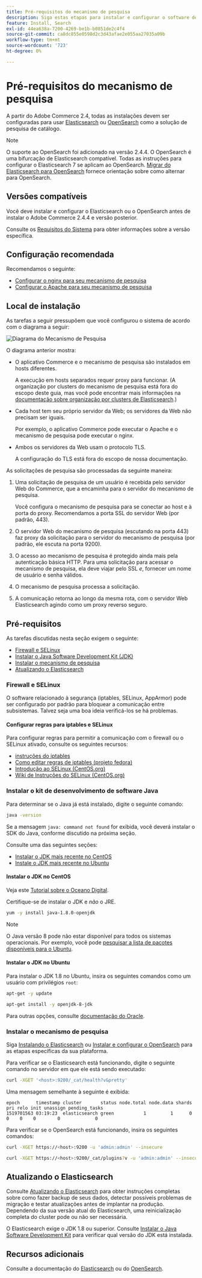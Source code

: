```yaml
---
title: Pré-requisitos do mecanismo de pesquisa
description: Siga estas etapas para instalar e configurar o software de mecanismo de pesquisa compatível para instalações locais do Adobe Commerce.
feature: Install, Search
exl-id: 44ea638a-7200-4269-be1b-b0851de2c4f4
source-git-commit: ca8dc855e0598d2c3d43afae2e055aa27035a09b
workflow-type: tm+mt
source-wordcount: '723'
ht-degree: 0%

---
```


# Pré-requisitos do mecanismo de pesquisa

A partir do Adobe Commerce 2.4, todas as instalações devem ser configuradas para usar [Elasticsearch](https://www.elastic.co) ou [OpenSearch](https://opensearch.org/) como a solução de pesquisa de catálogo.

>[!NOTE]
>
>O suporte ao OpenSearch foi adicionado na versão 2.4.4. O OpenSearch é uma bifurcação de Elasticsearch compatível. Todas as instruções para configurar o Elasticsearch 7 se aplicam ao OpenSearch. [Migrar do Elasticsearch para OpenSearch](../../../upgrade/prepare/opensearch-migration.md) fornece orientação sobre como alternar para OpenSearch.

## Versões compatíveis

Você deve instalar e configurar o Elasticsearch ou o OpenSearch antes de instalar o Adobe Commerce 2.4.4 e versão posterior.

Consulte os [Requisitos do Sistema](../../system-requirements.md) para obter informações sobre a versão específica.

## Configuração recomendada

Recomendamos o seguinte:

* [Configurar o nginx para seu mecanismo de pesquisa](configure-nginx.md)
* [Configurar o Apache para seu mecanismo de pesquisa](configure-apache.md)

## Local de instalação

As tarefas a seguir pressupõem que você configurou o sistema de acordo com o diagrama a seguir:

![Diagrama do Mecanismo de Pesquisa](../../../assets/installation/search-engine-config.svg)

O diagrama anterior mostra:

* O aplicativo Commerce e o mecanismo de pesquisa são instalados em hosts diferentes.

  A execução em hosts separados requer proxy para funcionar. (A organização por clusters do mecanismo de pesquisa está fora do escopo deste guia, mas você pode encontrar mais informações na [documentação sobre organização por clusters de Elasticsearch](https://www.elastic.co/guide/en/elasticsearch/guide/current/distributed-cluster.html).)

* Cada host tem seu próprio servidor da Web; os servidores da Web não precisam ser iguais.

  Por exemplo, o aplicativo Commerce pode executar o Apache e o mecanismo de pesquisa pode executar o nginx.

* Ambos os servidores da Web usam o protocolo TLS.

  A configuração do TLS está fora do escopo de nossa documentação.

As solicitações de pesquisa são processadas da seguinte maneira:

1. Uma solicitação de pesquisa de um usuário é recebida pelo servidor Web do Commerce, que a encaminha para o servidor do mecanismo de pesquisa.

   Você configura o mecanismo de pesquisa para se conectar ao host e à porta do proxy. Recomendamos a porta SSL do servidor Web (por padrão, 443).

1. O servidor Web do mecanismo de pesquisa (escutando na porta 443) faz proxy da solicitação para o servidor do mecanismo de pesquisa (por padrão, ele escuta na porta 9200).

1. O acesso ao mecanismo de pesquisa é protegido ainda mais pela autenticação básica HTTP. Para uma solicitação para acessar o mecanismo de pesquisa, ela deve viajar pelo SSL *e*, fornecer um nome de usuário e senha válidos.

1. O mecanismo de pesquisa processa a solicitação.

1. A comunicação retorna ao longo da mesma rota, com o servidor Web Elasticsearch agindo como um proxy reverso seguro.

## Pré-requisitos

As tarefas discutidas nesta seção exigem o seguinte:

* [Firewall e SELinux](#firewall-and-selinux)
* [Instalar o Java Software Development Kit (JDK)](#install-the-java-software-development-kit)
* [Instalar o mecanismo de pesquisa](#install-the-search-engine)
* [Atualizando o Elasticsearch](#upgrading-elasticsearch)

### Firewall e SELinux

O software relacionado à segurança (iptables, SELinux, AppArmor) pode ser configurado por padrão para bloquear a comunicação entre subsistemas. Talvez seja uma boa ideia verificá-los se há problemas.

#### Configurar regras para iptables e SELinux

Para configurar regras para permitir a comunicação com o firewall ou o SELinux ativado, consulte os seguintes recursos:

* [instruções do iptables](https://help.ubuntu.com/community/IptablesHowTo)
* [Como editar regras de iptables (projeto fedora)](https://fedoraproject.org/wiki/How_to_edit_iptables_rules)
* [Introdução ao SELinux (CentOS.org)](https://www.centos.org)
* [Wiki de Instruções do SELinux (CentOS.org)](https://wiki.centos.org/HowTos/SELinux)

### Instalar o kit de desenvolvimento de software Java

Para determinar se o Java já está instalado, digite o seguinte comando:

```bash
java -version
```

Se a mensagem `java: command not found` for exibida, você deverá instalar o SDK do Java, conforme discutido na próxima seção.

Consulte uma das seguintes seções:

* [Instalar o JDK mais recente no CentOS](#install-the-jdk-on-centos)
* [Instale o JDK mais recente no Ubuntu](#install-the-jdk-on-ubuntu)

#### Instalar o JDK no CentOS

Veja este [Tutorial sobre o Oceano Digital](https://www.digitalocean.com/community/tutorials/how-to-install-java-on-centos-and-fedora#install-oracle-java-8).

Certifique-se de instalar o JDK e *não* o JRE.

```bash
yum -y install java-1.8.0-openjdk
```

>[!NOTE]
>
>O Java versão 8 pode não estar disponível para todos os sistemas operacionais. Por exemplo, você pode [pesquisar a lista de pacotes disponíveis para o Ubuntu](https://packages.ubuntu.com/).

#### Instalar o JDK no Ubuntu

Para instalar o JDK 1.8 no Ubuntu, insira os seguintes comandos como um usuário com privilégios `root`:

```bash
apt-get -y update
```

```bash
apt-get install -y openjdk-8-jdk
```

Para outras opções, consulte [documentação do Oracle](https://docs.oracle.com/javase/8/docs/technotes/guides/install/install_overview.html).

### Instalar o mecanismo de pesquisa

Siga [Instalando o Elasticsearch](https://www.elastic.co/guide/en/elasticsearch/reference/current/install-elasticsearch.html) ou [Instalar e configurar o OpenSearch](https://opensearch.org/docs/latest/opensearch/install/index/) para as etapas específicas da sua plataforma.

Para verificar se o Elasticsearch está funcionando, digite o seguinte comando no servidor em que ele está sendo executado:

```bash
curl -XGET '<host>:9200/_cat/health?v&pretty'
```

Uma mensagem semelhante à seguinte é exibida:

```
epoch      timestamp cluster       status node.total node.data shards pri relo init unassign pending_tasks
1519701563 03:19:23  elasticsearch green           1         1      0   0    0    0        0             0
```

Para verificar se o OpenSearch está funcionando, insira os seguintes comandos:

```bash
curl -XGET https://<host>:9200 -u 'admin:admin' --insecure
```

```bash
curl -XGET https://<host>:9200/_cat/plugins?v -u 'admin:admin' --insecure
```

## Atualizando o Elasticsearch

Consulte [Atualizando o Elasticsearch](https://www.elastic.co/guide/en/elasticsearch/reference/current/setup-upgrade.html) para obter instruções completas sobre como fazer backup de seus dados, detectar possíveis problemas de migração e testar atualizações antes de implantar na produção. Dependendo da sua versão atual do Elasticsearch, uma reinicialização completa do cluster pode ou não ser necessária.

O Elasticsearch exige o JDK 1.8 ou superior. Consulte [Instalar o Java Software Development Kit](#install-the-java-software-development-kit) para verificar qual versão do JDK está instalada.

## Recursos adicionais

Consulte a documentação do [Elasticsearch](https://www.elastic.co/guide/en/elasticsearch/reference/current/index.html) ou do [OpenSearch](https://opensearch.org/docs/latest/).
